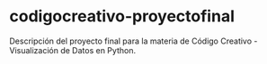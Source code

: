 # codigocreativo-proyectofinal
Descripción del proyecto final para la materia de Código Creativo - Visualización de Datos en Python.
